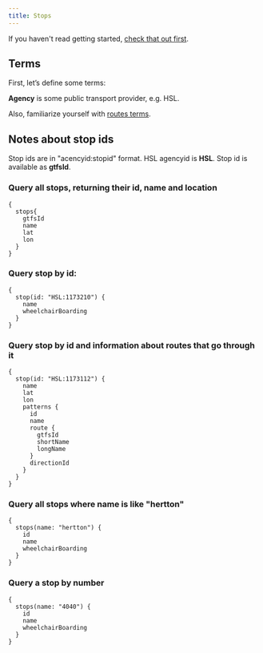 ```yaml
---
title: Stops
---
```


If you haven't read getting started, [check that out first](../1-getting-started/).

## Terms

First, let’s define some terms:

**Agency** is some public transport provider, e.g. HSL.

Also, familiarize yourself with [routes terms](../routes/).

## Notes about stop ids

Stop ids are in "acencyid:stopid" format. HSL agencyid is **HSL**. Stop id is available as **gtfsId**.

### Query all stops, returning their id, name and location
```
{
  stops{
    gtfsId
    name
    lat
    lon
  }
}
```

### Query stop by id:
```
{
  stop(id: "HSL:1173210") {
    name
    wheelchairBoarding
  }
}
```

### Query stop by id and information about routes that go through it
```
{
  stop(id: "HSL:1173112") {
    name
    lat
    lon
    patterns {
      id
      name
      route {
        gtfsId
        shortName
        longName
      }
      directionId
    }
  }
}
```


### Query all stops where name is like "hertton"
```
{
  stops(name: "hertton") {
    id
    name
    wheelchairBoarding
  }
}
```

### Query a stop by number
```
{
  stops(name: "4040") {
    id
    name
    wheelchairBoarding
  }
}
```
